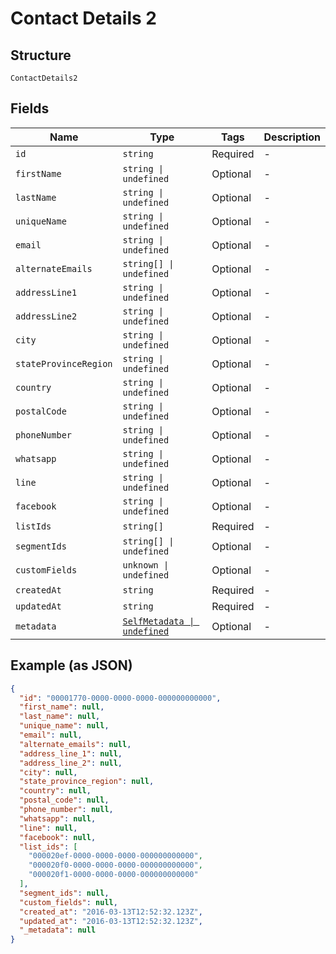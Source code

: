 
# Contact Details 2

## Structure

`ContactDetails2`

## Fields

| Name | Type | Tags | Description |
|  --- | --- | --- | --- |
| `id` | `string` | Required | - |
| `firstName` | `string \| undefined` | Optional | - |
| `lastName` | `string \| undefined` | Optional | - |
| `uniqueName` | `string \| undefined` | Optional | - |
| `email` | `string \| undefined` | Optional | - |
| `alternateEmails` | `string[] \| undefined` | Optional | - |
| `addressLine1` | `string \| undefined` | Optional | - |
| `addressLine2` | `string \| undefined` | Optional | - |
| `city` | `string \| undefined` | Optional | - |
| `stateProvinceRegion` | `string \| undefined` | Optional | - |
| `country` | `string \| undefined` | Optional | - |
| `postalCode` | `string \| undefined` | Optional | - |
| `phoneNumber` | `string \| undefined` | Optional | - |
| `whatsapp` | `string \| undefined` | Optional | - |
| `line` | `string \| undefined` | Optional | - |
| `facebook` | `string \| undefined` | Optional | - |
| `listIds` | `string[]` | Required | - |
| `segmentIds` | `string[] \| undefined` | Optional | - |
| `customFields` | `unknown \| undefined` | Optional | - |
| `createdAt` | `string` | Required | - |
| `updatedAt` | `string` | Required | - |
| `metadata` | [`SelfMetadata \| undefined`](../../doc/models/self-metadata.md) | Optional | - |

## Example (as JSON)

```json
{
  "id": "00001770-0000-0000-0000-000000000000",
  "first_name": null,
  "last_name": null,
  "unique_name": null,
  "email": null,
  "alternate_emails": null,
  "address_line_1": null,
  "address_line_2": null,
  "city": null,
  "state_province_region": null,
  "country": null,
  "postal_code": null,
  "phone_number": null,
  "whatsapp": null,
  "line": null,
  "facebook": null,
  "list_ids": [
    "000020ef-0000-0000-0000-000000000000",
    "000020f0-0000-0000-0000-000000000000",
    "000020f1-0000-0000-0000-000000000000"
  ],
  "segment_ids": null,
  "custom_fields": null,
  "created_at": "2016-03-13T12:52:32.123Z",
  "updated_at": "2016-03-13T12:52:32.123Z",
  "_metadata": null
}
```

